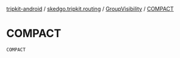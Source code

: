 [tripkit-android](../../index.md) / [skedgo.tripkit.routing](../index.md) / [GroupVisibility](index.md) / [COMPACT](./-c-o-m-p-a-c-t.md)

# COMPACT

`COMPACT`